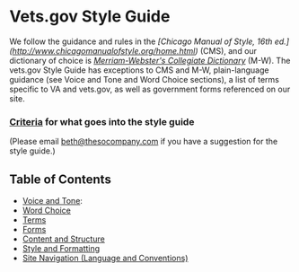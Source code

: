 # Vets.gov Style Guide

We follow the guidance and rules in the *[Chicago Manual of Style, 16th ed.] (http://www.chicagomanualofstyle.org/home.html)* (CMS), and our dictionary of choice is [*Merriam-Webster's Collegiate Dictionary*](http://www.merriam-webster.com/) (M-W). The vets.gov Style Guide has exceptions to CMS and M-W, plain-language guidance (see Voice and Tone and Word Choice sections), a list of terms specific to VA and vets.gov, as well as government forms referenced on our site.

### [Criteria](https://github.com/department-of-veterans-affairs/vets.gov-content/blob/master/Content%20Team/Editorial-style-guide/criteria-for-inclusion.md) for what goes into the style guide

(Please email beth@thesocompany.com if you have a suggestion for the style guide.)

## Table of Contents

- [Voice and Tone](https://github.com/department-of-veterans-affairs/vets.gov-content/blob/master/Content%20Team/Editorial-style-guide/voice-and-tone.md): 
- [Word Choice](https://github.com/department-of-veterans-affairs/vets.gov-content/blob/master/Content%20Team/Editorial-style-guide/word-choice.md)
- [Terms](https://github.com/department-of-veterans-affairs/vets.gov-content/blob/master/Content%20Team/Editorial-style-guide/terms.md)
- [Forms](https://github.com/department-of-veterans-affairs/vets.gov-content/blob/master/Content%20Team/Editorial-style-guide/forms.md)
- [Content and Structure](https://github.com/department-of-veterans-affairs/vets.gov-content/blob/master/Content%20Team/Editorial-style-guide/content-and-structure.md)
- [Style and Formatting](https://github.com/department-of-veterans-affairs/vets.gov-content/blob/master/Content%20Team/Editorial-style-guide/style-and-formatting.md)
- [Site Navigation (Language and Conventions)](https://github.com/department-of-veterans-affairs/vets.gov-content/blob/master/Content%20Team/Editorial-style-guide/site-navigation.md)
